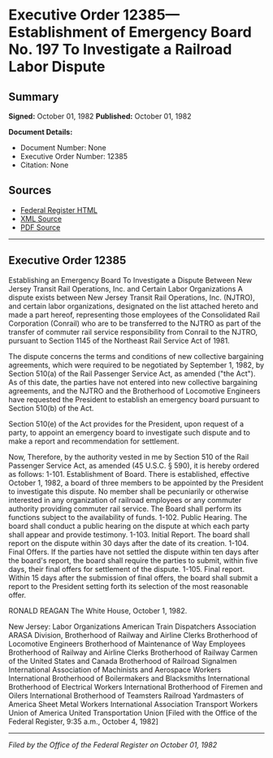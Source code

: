 # Executive Order 12385—Establishment of Emergency Board No. 197 To Investigate a Railroad Labor Dispute

## Summary

**Signed:** October 01, 1982
**Published:** October 01, 1982

**Document Details:**
- Document Number: None
- Executive Order Number: 12385
- Citation: None

## Sources
- [Federal Register HTML](https://www.presidency.ucsb.edu/documents/executive-order-12385-establishment-emergency-board-no-197-investigate-railroad-labor)
- [XML Source](None)
- [PDF Source](None)

---

## Executive Order 12385

Establishing an Emergency Board To Investigate a Dispute Between New Jersey Transit Rail Operations, Inc. and Certain Labor Organizations
A dispute exists between New Jersey Transit Rail Operations, Inc. (NJTRO), and certain labor organizations, designated on the list attached hereto and made a part hereof, representing those employees of the Consolidated Rail Corporation (Conrail) who are to be transferred to the NJTRO as part of the transfer of commuter rail service responsibility from Conrail to the NJTRO, pursuant to Section 1145 of the Northeast Rail Service Act of 1981.

The dispute concerns the terms and conditions of new collective bargaining agreements, which were required to be negotiated by September 1, 1982, by Section 510(a) of the Rail Passenger Service Act, as amended ("the Act"). As of this date, the parties have not entered into new collective bargaining agreements, and the NJTRO and the Brotherhood of Locomotive Engineers have requested the President to establish an emergency board pursuant to Section 510(b) of the Act.

Section 510(e) of the Act provides for the President, upon request of a party, to appoint an emergency board to investigate such dispute and to make a report and recommendation for settlement.

Now, Therefore, by the authority vested in me by Section 510 of the Rail Passenger Service Act, as amended (45 U.S.C. § 590), it is hereby ordered as follows:
1-101. Establishment of Board. There is established, effective October 1, 1982, a board of three members to be appointed by the President to investigate this dispute. No member shall be pecuniarily or otherwise interested in any organization of railroad employees or any commuter authority providing commuter rail service. The Board shall perform its functions subject to the availability of funds.
1-102. Public Hearing. The board shall conduct a public hearing on the dispute at which each party shall appear and provide testimony.
1-103. Initial Report. The board shall report on the dispute within 30 days after the date of its creation.
1-104. Final Offers. If the parties have not settled the dispute within ten days after the board's report, the board shall require the parties to submit, within five days, their final offers for settlement of the dispute.
1-105. Final report. Within 15 days after the submission of final offers, the board shall submit a report to the President setting forth its selection of the most reasonable offer.

RONALD REAGAN
The White House,
October 1, 1982.

New Jersey:
Labor Organizations
American Train Dispatchers Association
ARASA Division, Brotherhood of Railway and Airline Clerks
Brotherhood of Locomotive Engineers
Brotherhood of Maintenance of Way Employees
Brotherhood of Railway and Airline Clerks
Brotherhood of Railway Carmen of the United States and Canada
Brotherhood of Railroad Signalmen
International Association of Machinists and Aerospace Workers
International Brotherhood of Boilermakers and Blacksmiths
International Brotherhood of Electrical Workers
International Brotherhood of Firemen and Oilers
International Brotherhood of Teamsters
Railroad Yardmasters of America
Sheet Metal Workers International Association
Transport Workers Union of America
United Transportation Union
[Filed with the Office of the Federal Register, 9:35 a.m., October 4, 1982]

---

*Filed by the Office of the Federal Register on October 01, 1982*
